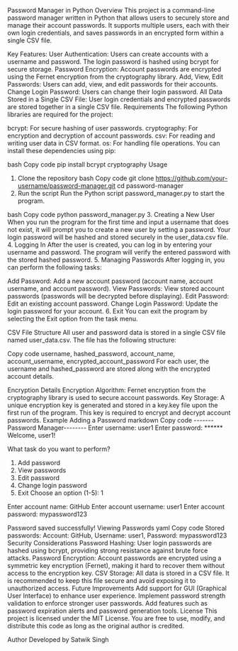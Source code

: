 Password Manager in Python
Overview
This project is a command-line password manager written in Python that allows users to securely store and manage their account passwords. It supports multiple users, each with their own login credentials, and saves passwords in an encrypted form within a single CSV file.

Key Features:
User Authentication: Users can create accounts with a username and password. The login password is hashed using bcrypt for secure storage.
Password Encryption: Account passwords are encrypted using the Fernet encryption from the cryptography library.
Add, View, Edit Passwords: Users can add, view, and edit passwords for their accounts.
Change Login Password: Users can change their login password.
All Data Stored in a Single CSV File: User login credentials and encrypted passwords are stored together in a single CSV file.
Requirements
The following Python libraries are required for the project:

bcrypt: For secure hashing of user passwords.
cryptography: For encryption and decryption of account passwords.
csv: For reading and writing user data in CSV format.
os: For handling file operations.
You can install these dependencies using pip:

bash
Copy code
pip install bcrypt cryptography
Usage
1. Clone the repository
bash
Copy code
git clone https://github.com/your-username/password-manager.git
cd password-manager
2. Run the script
Run the Python script password_manager.py to start the program.

bash
Copy code
python password_manager.py
3. Creating a New User
When you run the program for the first time and input a username that does not exist, it will prompt you to create a new user by setting a password.
Your login password will be hashed and stored securely in the user_data.csv file.
4. Logging In
After the user is created, you can log in by entering your username and password. The program will verify the entered password with the stored hashed password.
5. Managing Passwords
After logging in, you can perform the following tasks:

Add Password: Add a new account password (account name, account username, and account password).
View Passwords: View stored account passwords (passwords will be decrypted before displaying).
Edit Password: Edit an existing account password.
Change Login Password: Update the login password for your account.
6. Exit
You can exit the program by selecting the Exit option from the task menu.

CSV File Structure
All user and password data is stored in a single CSV file named user_data.csv. The file has the following structure:

Copy code
username, hashed_password, account_name, account_username, encrypted_account_password
For each user, the username and hashed_password are stored along with the encrypted account details.

Encryption Details
Encryption Algorithm: Fernet encryption from the cryptography library is used to secure account passwords.
Key Storage: A unique encryption key is generated and stored in a key.key file upon the first run of the program. This key is required to encrypt and decrypt account passwords.
Example
Adding a Password
markdown
Copy code
-------Password Manager--------
Enter username: user1
Enter password: ******
Welcome, user1!

What task do you want to perform?
1. Add password
2. View passwords
3. Edit password
4. Change login password
5. Exit
Choose an option (1-5): 1

Enter account name: GitHub
Enter account username: user1
Enter account password: mypassword123

Password saved successfully!
Viewing Passwords
yaml
Copy code
Stored passwords:
Account: GitHub, Username: user1, Password: mypassword123
Security Considerations
Password Hashing: User login passwords are hashed using bcrypt, providing strong resistance against brute force attacks.
Password Encryption: Account passwords are encrypted using a symmetric key encryption (Fernet), making it hard to recover them without access to the encryption key.
CSV Storage: All data is stored in a CSV file. It is recommended to keep this file secure and avoid exposing it to unauthorized access.
Future Improvements
Add support for GUI (Graphical User Interface) to enhance user experience.
Implement password strength validation to enforce stronger user passwords.
Add features such as password expiration alerts and password generation tools.
License
This project is licensed under the MIT License. You are free to use, modify, and distribute this code as long as the original author is credited.

Author
Developed by Satwik Singh

